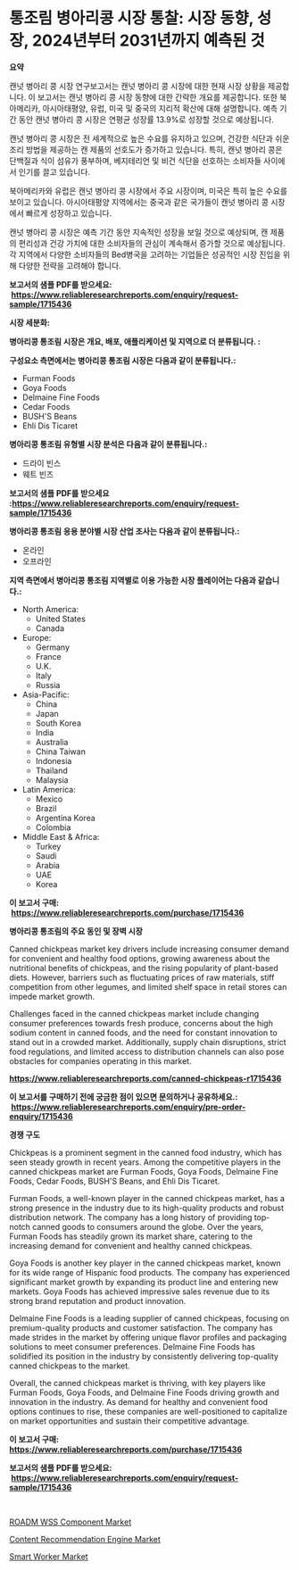 <p><h1>통조림 병아리콩 시장 통찰: 시장 동향, 성장, 2024년부터 2031년까지 예측된 것</h1></p><p><strong>요약</strong></p>
<p><p>캔넛 병아리 콩 시장 연구보고서는 캔넛 병아리 콩 시장에 대한 현재 시장 상황을 제공합니다. 이 보고서는 캔넛 병아리 콩 시장 동향에 대한 간략한 개요를 제공합니다. 또한 북아메리카, 아시아태평양, 유럽, 미국 및 중국의 지리적 확산에 대해 설명합니다. 예측 기간 동안 캔넛 병아리 콩 시장은 연평균 성장률 13.9%로 성장할 것으로 예상됩니다.</p><p>캔넛 병아리 콩 시장은 전 세계적으로 높은 수요를 유지하고 있으며, 건강한 식단과 쉬운 조리 방법을 제공하는 캔 제품의 선호도가 증가하고 있습니다. 특히, 캔넛 병아리 콩은 단백질과 식이 섬유가 풍부하며, 베지테리언 및 비건 식단을 선호하는 소비자들 사이에서 인기를 끌고 있습니다.</p><p>북아메리카와 유럽은 캔넛 병아리 콩 시장에서 주요 시장이며, 미국은 특히 높은 수요를 보이고 있습니다. 아시아태평양 지역에서는 중국과 같은 국가들이 캔넛 병아리 콩 시장에서 빠르게 성장하고 있습니다.</p><p>캔넛 병아리 콩 시장은 예측 기간 동안 지속적인 성장을 보일 것으로 예상되며, 캔 제품의 편리성과 건강 가치에 대한 소비자들의 관심이 계속해서 증가할 것으로 예상됩니다. 각 지역에서 다양한 소비자들의 Bed병국을 고려하는 기업들은 성공적인 시장 진입을 위해 다양한 전략을 고려해야 합니다.</p></p>
<p><strong>보고서의 샘플 PDF를 받으세요: &nbsp;<a href="https://www.reliableresearchreports.com/enquiry/request-sample/1715436">https://www.reliableresearchreports.com/enquiry/request-sample/1715436</a></strong></p>
<p><strong>시장 세분화:</strong></p>
<p><strong> 병아리콩 통조림 시장은 개요, 배포, 애플리케이션 및 지역으로 더 분류됩니다. :</strong></p>
<p><strong>구성요소 측면에서는 병아리콩 통조림 시장은 다음과 같이 분류됩니다.:</strong></p>
<p><ul><li>Furman Foods</li><li>Goya Foods</li><li>Delmaine Fine Foods</li><li>Cedar Foods</li><li>BUSH'S Beans</li><li>Ehli Dis Ticaret</li></ul></p>
<p><strong> 병아리콩 통조림 유형별 시장 분석은 다음과 같이 분류됩니다.:</strong></p>
<p><ul><li>드라이 빈스</li><li>웨트 빈즈</li></ul></p>
<p><strong>보고서의 샘플 PDF를 받으세요 :<a href="https://www.reliableresearchreports.com/enquiry/request-sample/1715436">https://www.reliableresearchreports.com/enquiry/request-sample/1715436</a></strong></p>
<p><strong> 병아리콩 통조림 응용 분야별 시장 산업 조사는 다음과 같이 분류됩니다.:</strong></p>
<p><ul><li>온라인</li><li>오프라인</li></ul></p>
<p><strong>지역 측면에서 병아리콩 통조림 지역별로 이용 가능한 시장 플레이어는 다음과 같습니다.:</strong></p>
<p><ul>
    <li>
        North America:
        <ul>
            <li>United States</li>
            <li>Canada</li>
        </ul>
    </li>
    <li>
        Europe:
        <ul>
            <li>Germany</li>
            <li>France</li>
            <li>U.K.</li>
            <li>Italy</li>
            <li>Russia</li>
        </ul>
    </li>
    <li>
        Asia-Pacific:
        <ul>
            <li>China</li>
            <li>Japan</li>
            <li>South Korea</li>
            <li>India</li>
            <li>Australia</li>
            <li>China Taiwan</li>
            <li>Indonesia</li>
            <li>Thailand</li>
            <li>Malaysia</li>
        </ul>
    </li>
    <li>
        Latin America:
        <ul>
            <li>Mexico</li>
            <li>Brazil</li>
            <li>Argentina Korea</li>
            <li>Colombia</li>
        </ul>
    </li>
    <li>
        Middle East & Africa:
        <ul>
            <li>Turkey</li>
            <li>Saudi</li>
            <li>Arabia</li>
            <li>UAE</li>
            <li>Korea</li>
        </ul>
    </li>
    </ul></p>
<p><strong>이 보고서 구매: &nbsp;<a href="https://www.reliableresearchreports.com/purchase/1715436">https://www.reliableresearchreports.com/purchase/1715436</a></strong></p>
<p><strong>병아리콩 통조림의 주요 동인 및 장벽 시장</strong></p>
<p><p>Canned chickpeas market key drivers include increasing consumer demand for convenient and healthy food options, growing awareness about the nutritional benefits of chickpeas, and the rising popularity of plant-based diets. However, barriers such as fluctuating prices of raw materials, stiff competition from other legumes, and limited shelf space in retail stores can impede market growth.</p><p>Challenges faced in the canned chickpeas market include changing consumer preferences towards fresh produce, concerns about the high sodium content in canned foods, and the need for constant innovation to stand out in a crowded market. Additionally, supply chain disruptions, strict food regulations, and limited access to distribution channels can also pose obstacles for companies operating in this market.</p></p>
<p><strong><a href="https://www.reliableresearchreports.com/canned-chickpeas-r1715436">https://www.reliableresearchreports.com/canned-chickpeas-r1715436</a></strong></p>
<p><strong>이 보고서를 구매하기 전에 궁금한 점이 있으면 문의하거나 공유하세요.: &nbsp;<a href="https://www.reliableresearchreports.com/enquiry/pre-order-enquiry/1715436">https://www.reliableresearchreports.com/enquiry/pre-order-enquiry/1715436</a></strong></p>
<p><strong>경쟁 구도</strong></p>
<p><p>Chickpeas is a prominent segment in the canned food industry, which has seen steady growth in recent years. Among the competitive players in the canned chickpeas market are Furman Foods, Goya Foods, Delmaine Fine Foods, Cedar Foods, BUSH'S Beans, and Ehli Dis Ticaret.</p><p>Furman Foods, a well-known player in the canned chickpeas market, has a strong presence in the industry due to its high-quality products and robust distribution network. The company has a long history of providing top-notch canned goods to consumers around the globe. Over the years, Furman Foods has steadily grown its market share, catering to the increasing demand for convenient and healthy canned chickpeas.</p><p>Goya Foods is another key player in the canned chickpeas market, known for its wide range of Hispanic food products. The company has experienced significant market growth by expanding its product line and entering new markets. Goya Foods has achieved impressive sales revenue due to its strong brand reputation and product innovation.</p><p>Delmaine Fine Foods is a leading supplier of canned chickpeas, focusing on premium-quality products and customer satisfaction. The company has made strides in the market by offering unique flavor profiles and packaging solutions to meet consumer preferences. Delmaine Fine Foods has solidified its position in the industry by consistently delivering top-quality canned chickpeas to the market.</p><p>Overall, the canned chickpeas market is thriving, with key players like Furman Foods, Goya Foods, and Delmaine Fine Foods driving growth and innovation in the industry. As demand for healthy and convenient food options continues to rise, these companies are well-positioned to capitalize on market opportunities and sustain their competitive advantage.</p></p>
<p><strong>이 보고서 구매: &nbsp; <a href="https://www.reliableresearchreports.com/purchase/1715436">https://www.reliableresearchreports.com/purchase/1715436</a></strong></p>
<p><strong>보고서의 샘플 PDF를 받으세요: &nbsp;<a href="https://www.reliableresearchreports.com/enquiry/request-sample/1715436">https://www.reliableresearchreports.com/enquiry/request-sample/1715436</a></strong><strong></strong></p>
<p>&nbsp;</p>
<p><p><a href="https://github.com/redneck06/Market-Research-Report-List-2/blob/main/roadm-wss-component-market.md">ROADM WSS Component Market</a></p><p><a href="https://github.com/edytherolanlouisejk1miz0wig/Market-Research-Report-List-2/blob/main/content-recommendation-engine-market.md">Content Recommendation Engine Market</a></p><p><a href="https://github.com/peachesmcdowel1/Market-Research-Report-List-2/blob/main/smart-worker-market.md">Smart Worker Market</a></p></p>